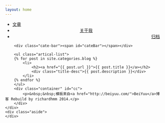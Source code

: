 ```yaml
---
layout: home
---
```


<div class="index-content blog">
    <div class="section">
        <ul class="artical-cate">
            <li class="on"><a href="/blog/"><span>文章</span></a></li>
            <li style="text-align:center"><a href="/blog/aboutme"><span>关于我</span></a></li>
            <li style="text-align:right"><a href="/blog/archive"><span>归档</span></a></li>
        </ul>

        <div class="cate-bar"><span id="cateBar"></span></div>

        <ul class="artical-list">
        {% for post in site.categories.blog %}
            <li>
                <h2><a href="{{ post.url }}">{{ post.title }}</a></h2>
                <div class="title-desc">{{ post.description }}</div>
            </li>
        {% endfor %}
        </ul>
		<div class="container" id="cc">
			<p>&nbsp;&nbsp;模板来自<a href="http://beiyuu.com/">BeiYuu</a>博客 Rebuild by richardhmm 2014.</p>
		</div>
    </div>
    <div class="aside">
    </div>
</div>
